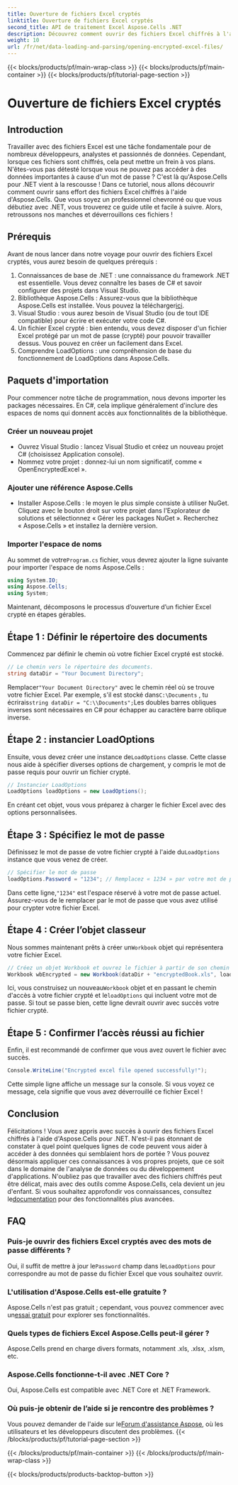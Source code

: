 ```yaml
---
title: Ouverture de fichiers Excel cryptés
linktitle: Ouverture de fichiers Excel cryptés
second_title: API de traitement Excel Aspose.Cells .NET
description: Découvrez comment ouvrir des fichiers Excel chiffrés à l'aide d'Aspose.Cells pour .NET grâce à ce guide étape par étape. Déverrouillez vos données.
weight: 10
url: /fr/net/data-loading-and-parsing/opening-encrypted-excel-files/
---
```


{{< blocks/products/pf/main-wrap-class >}}
{{< blocks/products/pf/main-container >}}
{{< blocks/products/pf/tutorial-page-section >}}

# Ouverture de fichiers Excel cryptés

## Introduction
Travailler avec des fichiers Excel est une tâche fondamentale pour de nombreux développeurs, analystes et passionnés de données. Cependant, lorsque ces fichiers sont chiffrés, cela peut mettre un frein à vos plans. N'êtes-vous pas détesté lorsque vous ne pouvez pas accéder à des données importantes à cause d'un mot de passe ? C'est là qu'Aspose.Cells pour .NET vient à la rescousse ! Dans ce tutoriel, nous allons découvrir comment ouvrir sans effort des fichiers Excel chiffrés à l'aide d'Aspose.Cells. Que vous soyez un professionnel chevronné ou que vous débutiez avec .NET, vous trouverez ce guide utile et facile à suivre. Alors, retroussons nos manches et déverrouillons ces fichiers !
## Prérequis
Avant de nous lancer dans notre voyage pour ouvrir des fichiers Excel cryptés, vous aurez besoin de quelques prérequis :
1. Connaissances de base de .NET : une connaissance du framework .NET est essentielle. Vous devez connaître les bases de C# et savoir configurer des projets dans Visual Studio.
2.  Bibliothèque Aspose.Cells : Assurez-vous que la bibliothèque Aspose.Cells est installée. Vous pouvez la télécharger[ici](https://releases.aspose.com/cells/net/).
3. Visual Studio : vous aurez besoin de Visual Studio (ou de tout IDE compatible) pour écrire et exécuter votre code C#.
4. Un fichier Excel crypté : bien entendu, vous devez disposer d'un fichier Excel protégé par un mot de passe (crypté) pour pouvoir travailler dessus. Vous pouvez en créer un facilement dans Excel.
5. Comprendre LoadOptions : une compréhension de base du fonctionnement de LoadOptions dans Aspose.Cells.
## Paquets d'importation
Pour commencer notre tâche de programmation, nous devons importer les packages nécessaires. En C#, cela implique généralement d'inclure des espaces de noms qui donnent accès aux fonctionnalités de la bibliothèque.
### Créer un nouveau projet
- Ouvrez Visual Studio : lancez Visual Studio et créez un nouveau projet C# (choisissez Application console).
- Nommez votre projet : donnez-lui un nom significatif, comme « OpenEncryptedExcel ».
### Ajouter une référence Aspose.Cells
- Installer Aspose.Cells : le moyen le plus simple consiste à utiliser NuGet. Cliquez avec le bouton droit sur votre projet dans l'Explorateur de solutions et sélectionnez « Gérer les packages NuGet ». Recherchez « Aspose.Cells » et installez la dernière version.
### Importer l'espace de noms
 Au sommet de votre`Program.cs` fichier, vous devrez ajouter la ligne suivante pour importer l'espace de noms Aspose.Cells :
```csharp
using System.IO;
using Aspose.Cells;
using System;
```
Maintenant, décomposons le processus d’ouverture d’un fichier Excel crypté en étapes gérables. 
## Étape 1 : Définir le répertoire des documents
Commencez par définir le chemin où votre fichier Excel crypté est stocké. 
```csharp
// Le chemin vers le répertoire des documents.
string dataDir = "Your Document Directory";
```
 Remplacer`"Your Document Directory"` avec le chemin réel où se trouve votre fichier Excel. Par exemple, s'il est stocké dans`C:\Documents` , tu écrirais`string dataDir = "C:\\Documents";`Les doubles barres obliques inverses sont nécessaires en C# pour échapper au caractère barre oblique inverse.
## Étape 2 : instancier LoadOptions
 Ensuite, vous devez créer une instance de`LoadOptions` classe. Cette classe nous aide à spécifier diverses options de chargement, y compris le mot de passe requis pour ouvrir un fichier crypté.
```csharp
// Instancier LoadOptions
LoadOptions loadOptions = new LoadOptions();
```
En créant cet objet, vous vous préparez à charger le fichier Excel avec des options personnalisées.
## Étape 3 : Spécifiez le mot de passe
 Définissez le mot de passe de votre fichier crypté à l'aide du`LoadOptions` instance que vous venez de créer.
```csharp
// Spécifier le mot de passe
loadOptions.Password = "1234"; // Remplacez « 1234 » par votre mot de passe actuel
```
 Dans cette ligne,`"1234"` est l'espace réservé à votre mot de passe actuel. Assurez-vous de le remplacer par le mot de passe que vous avez utilisé pour crypter votre fichier Excel.
## Étape 4 : Créer l’objet classeur
 Nous sommes maintenant prêts à créer un`Workbook` objet qui représentera votre fichier Excel.
```csharp
// Créez un objet Workbook et ouvrez le fichier à partir de son chemin
Workbook wbEncrypted = new Workbook(dataDir + "encryptedBook.xls", loadOptions);
```
 Ici, vous construisez un nouveau`Workbook` objet et en passant le chemin d'accès à votre fichier crypté et le`loadOptions` qui incluent votre mot de passe. Si tout se passe bien, cette ligne devrait ouvrir avec succès votre fichier crypté.
## Étape 5 : Confirmer l’accès réussi au fichier
Enfin, il est recommandé de confirmer que vous avez ouvert le fichier avec succès. 
```csharp
Console.WriteLine("Encrypted excel file opened successfully!");
```
Cette simple ligne affiche un message sur la console. Si vous voyez ce message, cela signifie que vous avez déverrouillé ce fichier Excel !
## Conclusion
Félicitations ! Vous avez appris avec succès à ouvrir des fichiers Excel chiffrés à l'aide d'Aspose.Cells pour .NET. N'est-il pas étonnant de constater à quel point quelques lignes de code peuvent vous aider à accéder à des données qui semblaient hors de portée ? Vous pouvez désormais appliquer ces connaissances à vos propres projets, que ce soit dans le domaine de l'analyse de données ou du développement d'applications. 
 N'oubliez pas que travailler avec des fichiers chiffrés peut être délicat, mais avec des outils comme Aspose.Cells, cela devient un jeu d'enfant. Si vous souhaitez approfondir vos connaissances, consultez le[documentation](https://reference.aspose.com/cells/net/) pour des fonctionnalités plus avancées.
## FAQ
### Puis-je ouvrir des fichiers Excel cryptés avec des mots de passe différents ?
 Oui, il suffit de mettre à jour le`Password` champ dans le`LoadOptions` pour correspondre au mot de passe du fichier Excel que vous souhaitez ouvrir.
### L'utilisation d'Aspose.Cells est-elle gratuite ?
 Aspose.Cells n'est pas gratuit ; cependant, vous pouvez commencer avec un[essai gratuit](https://releases.aspose.com/) pour explorer ses fonctionnalités.
### Quels types de fichiers Excel Aspose.Cells peut-il gérer ?
Aspose.Cells prend en charge divers formats, notamment .xls, .xlsx, .xlsm, etc.
### Aspose.Cells fonctionne-t-il avec .NET Core ?
Oui, Aspose.Cells est compatible avec .NET Core et .NET Framework.
### Où puis-je obtenir de l’aide si je rencontre des problèmes ?
 Vous pouvez demander de l'aide sur le[Forum d'assistance Aspose](https://forum.aspose.com/c/cells/9), où les utilisateurs et les développeurs discutent des problèmes.
{{< /blocks/products/pf/tutorial-page-section >}}

{{< /blocks/products/pf/main-container >}}
{{< /blocks/products/pf/main-wrap-class >}}

{{< blocks/products/products-backtop-button >}}
